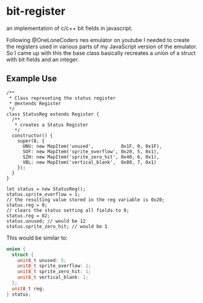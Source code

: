 # bit-register
an implementation of c/c++ bit fields in javascript.

Following @OneLoneCoders nes emulator on youtube I needed to create the registers used in various parts of my JavaScript version of the emulator.
So I came up with this the base class basically recreates a union of a struct with bit fields and an integer.

## Example Use
```JS
/**
 * Class represeting the status register
 * @extends Register
 */
class StatusReg extends Register {  
  /**
   * creates a Status Register
   */
  constructor() {
    super(8, {
      UNU: new MapItem('unused',          0x1F, 0, 0x1F),
      SOF: new MapItem('sprite_overflow', 0x20, 5, 0x1),
      SZH: new MapItem('sprite_zero_hit', 0x40, 6, 0x1),
      VBL: new MapItem('vertical_blank',  0x80, 7, 0x1)
    });
  }
}

let status = new StatusReg();
status.sprite_overflow = 1;
// the resulting value stored in the reg variable is 0x20;
status.reg = 0;
// clears the status setting all fields to 0;
status.reg = 82;
status.unused; // would be 12 
status.sprite_zero_hit; // would be 1
```
This would be similar to:
```c++
union {
  struct {
    unit8_t unused: 5;
    unit8_t sprite_overflow: 1;
    unit8_t sprite_zero_hit: 1;
    unit8_t vertical_blank: 1;
  };
  unit8_t reg;
} status;
```
